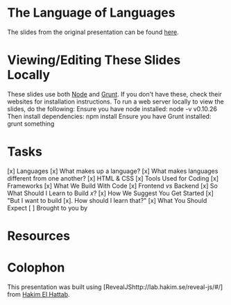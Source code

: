 The Language of Languages
======================

The slides from the original presentation can be found [here](http://helenvholmes.com/thelanguageoflanguages).

# Viewing/Editing These Slides Locally
These slides use both [Node]() and [Grunt](). If you don't have these, check their websites for installation instructions. To run a web server locally to view the slides, do the following:
Ensure you have node installed:
    node -v
    v0.10.26
Then install dependencies:
    npm install
Ensure you have Grunt installed:
    grunt something

# Tasks
[x] Languages
[x] What makes up a language?
[x] What makes languages different from one another?
[x] HTML & CSS
[x] Tools Used for Coding
[x] Frameworks
[x] What We Build With Code
[x] Frontend <em>vs</em> Backend <!-- Is there a better place we can put this? -->
[x] So What Should I Learn to Build <em>x</em>?
[x] How We Suggest You Get Started
[x] "But I want to build [x]. How should I learn that?"
[x] What You Should Expect
[ ] Brought to you by

# Resources
<!-- Should we organize them by language? -->

# Colophon
This presentation was built using [RevealJShttp://lab.hakim.se/reveal-js/#/] from [Hakim El Hattab](http://hakim.se/).

